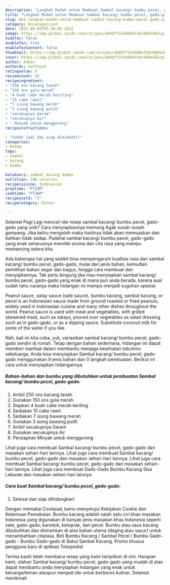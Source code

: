 ```yaml
---
description: "Langkah Mudah untuk Membuat Sambal kacang/ bumbu pecel, gado-gado yang Enak, Lezat"
title: "Langkah Mudah untuk Membuat Sambal kacang/ bumbu pecel, gado-gado yang Enak, Lezat"
slug: 861-langkah-mudah-untuk-membuat-sambal-kacang-bumbu-pecel-gado-gado-yang-enak-lezat
category: Uncategorized
date: 2022-08-04T05:30:05.341Z
image: https://img-global.cpcdn.com/recipes/ab0dff154dd6efdd/680x482cq70/sambal-kacang-bumbu-pecel-gado-gado-foto-resep-utama.jpg
hideToc: false
enableToc: true
enableTocContent: false
thumbnail: https://img-global.cpcdn.com/recipes/ab0dff154dd6efdd/680x482cq70/sambal-kacang-bumbu-pecel-gado-gado-foto-resep-utama.jpg
cover: https://img-global.cpcdn.com/recipes/ab0dff154dd6efdd/680x482cq70/sambal-kacang-bumbu-pecel-gado-gado-foto-resep-utama.jpg
author: Admin
authorAv: notfound
ratingvalue: 5
reviewcount: 18
recipeingredient:
- "250 ons kacang tanah"
- "150 ons gula merah"
- "4 buah cabe merah keriting"
- "15 cabe rawit"
- "7 siung bawang merah"
- "3 siung bawang putih"
- "secukupnya Garam"
- "secukupnya Air"
- " Minyak untuk menggoreng"
recipeinstructions:

- "Sudah jadi dan siap dinikmati!"
categories:
- Resep
tags:
- sambal
- kacang
- bumbu

katakunci: sambal kacang bumbu 
nutrition: 190 calories
recipecuisine: Indonesian
preptime: "PT19M"
cooktime: "PT36M"
recipeyield: "2"
recipecategory: Dinner

---
```



Selamat Pagi Lagi mencari ide resep sambal kacang/ bumbu pecel, gado-gado yang unik? Cara menyiapkannya memang Agak susah-susah gampang. Jika keliru mengolah maka hasilnya tidak akan memuaskan dan bahkan tidak sedap. Padahal sambal kacang/ bumbu pecel, gado-gado yang enak seharusnya memiliki aroma dan cita rasa yang mampu memancing selera kita.


Ada beberapa hal yang sedikit bisa mempengaruhi kualitas rasa dari sambal kacang/ bumbu pecel, gado-gado, mulai dari jenis bahan, kemudian pemilihan bahan segar dan bagus, hingga cara membuat dan menyajikannya. Tak perlu bingung jika mau menyiapkan sambal kacang/ bumbu pecel, gado-gado yang enak di mana pun anda berada, karena asal sudah tahu caranya maka hidangan ini mampu menjadi suguhan spesial.

Peanut sauce, satay sauce (saté sauce), bumbu kacang, sambal kacang, or pecel is an Indonesian sauce made from ground roasted or fried peanuts, widely used in Indonesian cuisine and many other dishes throughout the world. Peanut sauce is used with meat and vegetables, with grilled skewered meat, such as satays, poured over vegetables as salad dressing such as in gado-gado, or as a dipping sauce. Substitute coconut milk for some of the water if you like.


Nah, kali ini kita coba, yuk, variasikan sambal kacang/ bumbu pecel, gado-gado sendiri di rumah. Tetap dengan bahan sederhana, hidangan ini dapat memberi manfaat dalam membantu menjaga kesehatan tubuhmu sekeluarga. Anda bisa menyiapkan Sambal kacang/ bumbu pecel, gado-gado menggunakan 9 jenis bahan dan 0 langkah pembuatan. Berikut ini cara untuk menyiapkan hidangannya.

<!--inarticleads1-->

##### Bahan-bahan dan bumbu yang dibutuhkan untuk pembuatan Sambal kacang/ bumbu pecel, gado-gado:

1. Ambil 250 ons kacang tanah
1. Gunakan 150 ons gula merah
1. Siapkan 4 buah cabe merah keriting
1. Sediakan 15 cabe rawit
1. Sediakan 7 siung bawang merah
1. Gunakan 3 siung bawang putih
1. Ambil secukupnya Garam
1. Gunakan secukupnya Air
1. Persiapkan  Minyak untuk menggoreng


Lihat juga cara membuat Sambal kacang/ bumbu pecel, gado-gado dan masakan sehari-hari lainnya. Lihat juga cara membuat Sambal kacang/ bumbu pecel, gado-gado dan masakan sehari-hari lainnya. Lihat juga cara membuat Sambal kacang/ bumbu pecel, gado-gado dan masakan sehari-hari lainnya. Lihat juga cara membuat Gado-Gado Bumbu Kacang Sisa Lebaran dan masakan sehari-hari lainnya. 

<!--inarticleads2-->

##### Cara buat Sambal kacang/ bumbu pecel, gado-gado:


1. Selesai dan siap dihidangkan!

Dengan memakai Cookpad, kamu menyetujui Kebijakan Cookie dan Ketentuan Pemakaian. Bumbu kacang adalah salah satu ciri khas masakan Indonesia yang digunakan di banyak jenis masakan khas Indonesia seperti sate, gado-gado, karedok, ketoprak, dan pecel. Bumbu atau saus kacang dibubuhkan dan disiramkan di atas bahan utama (daging atau sayur) untuk menambahkan citarasa. Beli Bumbu Kacang / Sambal Pecel / Bumbu Gado-gado - Bumbu Gado-gado di Bakul Sambel Kacang. Promo khusus pengguna baru di aplikasi Tokopedia! 

Terima kasih telah membaca resep yang kami tampilkan di sini. Harapan kami, olahan Sambal kacang/ bumbu pecel, gado-gado yang mudah di atas dapat membantu anda menyiapkan hidangan yang enak untuk keluarga/teman ataupun menjadi ide untuk berbisnis kuliner. Selamat menikmati
